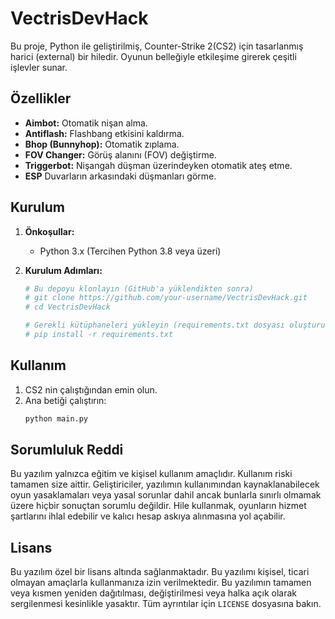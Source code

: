 # VectrisDevHack

Bu proje, Python ile geliştirilmiş, Counter-Strike 2(CS2) için tasarlanmış harici (external) bir hiledir. Oyunun belleğiyle etkileşime girerek çeşitli işlevler sunar.

## Özellikler

*   **Aimbot:** Otomatik nişan alma.
*   **Antiflash:** Flashbang etkisini kaldırma.
*   **Bhop (Bunnyhop):** Otomatik zıplama.
*   **FOV Changer:** Görüş alanını (FOV) değiştirme.
*   **Triggerbot:** Nişangah düşman üzerindeyken otomatik ateş etme.
*   **ESP** Duvarların arkasındaki düşmanları görme.

## Kurulum

1.  **Önkoşullar:**
    *   Python 3.x (Tercihen Python 3.8 veya üzeri)

2.  **Kurulum Adımları:**
    ```bash
    # Bu depoyu klonlayın (GitHub'a yüklendikten sonra)
    # git clone https://github.com/your-username/VectrisDevHack.git
    # cd VectrisDevHack

    # Gerekli kütüphaneleri yükleyin (requirements.txt dosyası oluşturulacaktır)
    # pip install -r requirements.txt
    ```

## Kullanım

1.  CS2 nin çalıştığından emin olun.
2.  Ana betiği çalıştırın:
    ```bash
    python main.py
    ```
    
## Sorumluluk Reddi

Bu yazılım yalnızca eğitim ve kişisel kullanım amaçlıdır. Kullanım riski tamamen size aittir. Geliştiriciler, yazılımın kullanımından kaynaklanabilecek oyun yasaklamaları veya yasal sorunlar dahil ancak bunlarla sınırlı olmamak üzere hiçbir sonuçtan sorumlu değildir. Hile kullanmak, oyunların hizmet şartlarını ihlal edebilir ve kalıcı hesap askıya alınmasına yol açabilir.

## Lisans

Bu yazılım özel bir lisans altında sağlanmaktadır. Bu yazılımı kişisel, ticari olmayan amaçlarla kullanmanıza izin verilmektedir. Bu yazılımın tamamen veya kısmen yeniden dağıtılması, değiştirilmesi veya halka açık olarak sergilenmesi kesinlikle yasaktır. Tüm ayrıntılar için `LICENSE` dosyasına bakın.
